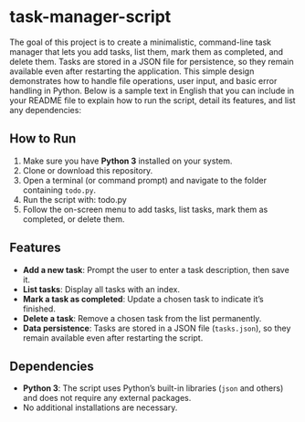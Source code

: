 # task-manager-script
The goal of this project is to create a minimalistic, command-line task manager that lets you add tasks, list them, mark them as completed, and delete them. Tasks are stored in a JSON file for persistence, so they remain available even after restarting the application. This simple design demonstrates how to handle file operations, user input, and basic error handling in Python.
Below is a sample text in English that you can include in your README file to explain how to run the script, detail its features, and list any dependencies:

## How to Run

1. Make sure you have **Python 3** installed on your system.
2. Clone or download this repository.
3. Open a terminal (or command prompt) and navigate to the folder containing `todo.py`.
4. Run the script with:
    todo.py
5. Follow the on-screen menu to add tasks, list tasks, mark them as completed, or delete them.

## Features

- **Add a new task**: Prompt the user to enter a task description, then save it.
- **List tasks**: Display all tasks with an index.
- **Mark a task as completed**: Update a chosen task to indicate it’s finished.
- **Delete a task**: Remove a chosen task from the list permanently.
- **Data persistence**: Tasks are stored in a JSON file (`tasks.json`), so they remain available even after restarting the script.

## Dependencies

- **Python 3**: The script uses Python’s built-in libraries (`json` and others) and does not require any external packages.  
- No additional installations are necessary.



